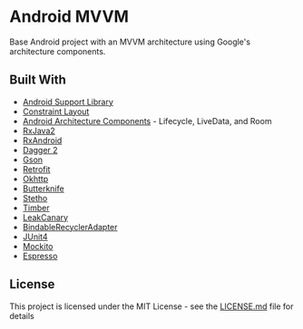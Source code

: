 # Android MVVM

Base Android project with an MVVM architecture using Google's architecture components.

## Built With

* [Android Support Library](https://developer.android.com/topic/libraries/support-library/index.html)
* [Constraint Layout](https://developer.android.com/training/constraint-layout/index.html)
* [Android Architecture Components](https://developer.android.com/topic/libraries/architecture/index.html) - Lifecycle, LiveData, and Room 
* [RxJava2](https://github.com/ReactiveX/RxJava)
* [RxAndroid](https://github.com/ReactiveX/RxAndroid)  
* [Dagger 2](https://google.github.io/dagger/)  
* [Gson](https://github.com/google/gson)  
* [Retrofit](http://square.github.io/retrofit/)  
* [Okhttp](http://square.github.io/okhttp/)  
* [Butterknife](http://jakewharton.github.io/butterknife/)  
* [Stetho](http://facebook.github.io/stetho/)  
* [Timber](https://github.com/JakeWharton/timber)  
* [LeakCanary](https://github.com/square/leakcanary)  
* [BindableRecyclerAdapter](https://github.com/AndrewReitz/velcro-parts)  
* [JUnit4](http://junit.org/junit4/)  
* [Mockito](http://site.mockito.org/)  
* [Espresso](https://google.github.io/android-testing-support-library/docs/espresso/)  

## License

This project is licensed under the MIT License - see the [LICENSE.md](LICENSE.md) file for details